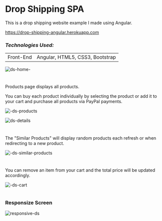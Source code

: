 # Drop Shipping SPA

This is a drop shipping website example I made using Angular.

https://drop-shipping-angular.herokuapp.com
 ### *Technologies Used:*

<table>

<tbody>
	<tr>
		<td>Front-End</td>
		<td>Angular, HTML5, CSS3, Bootstrap</td>
	</tr>
</tbody>
</table>

![ds-home-](https://user-images.githubusercontent.com/80118008/157521186-0c2ab14b-f84b-4009-82d2-8c84a6551b75.gif)

#
Products page displays all products. 

You can buy each product individually by selecting the product or add it to your cart and purchase all products via PayPal payments.

![-ds-products](https://user-images.githubusercontent.com/80118008/157516162-abb9dcb5-705c-402f-9166-3d7f14d9c8ec.gif)

![ds-details](https://user-images.githubusercontent.com/80118008/157515983-a928e59d-b558-457e-a237-c9fa365853e4.gif)
#

The "Similar Products" will display random products each refresh or when redirecting to a new product.

![-ds-similar-products](https://user-images.githubusercontent.com/80118008/157515999-169bd1c8-09d5-40bb-83d8-c9ed6395d077.gif)
#

You can remove an item from your cart and the total price will be updated accordingly.

![-ds-cart](https://user-images.githubusercontent.com/80118008/157516027-1c4ea668-9971-4725-bd1f-c9303f8999f7.gif)
#
### Responsize Screen
![responsive-ds](https://user-images.githubusercontent.com/80118008/157526648-5caf9165-f855-4f8c-9230-7b8b48c01394.gif)

